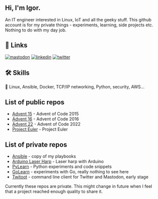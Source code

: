 ## Hi, I'm Igor. 
An IT engineer interested in Linux, IoT and all the geeky stuff. This github account is for my private things - experiments, learning, 
side projects etc. Nothing to do with my day job. 


## 🔗 Links
[![mastodon](https://img.shields.io/badge/mastodon-1DA1F2?style=for-the-badge&logo=mastodon&logoColor=white)](https://fosstodon.org/@igorw) 
[![linkedin](https://img.shields.io/badge/linkedin-0A66C2?style=for-the-badge&logo=linkedin&logoColor=white)](https://www.linkedin.com/in/igorwawrzyniak)
[![twitter](https://img.shields.io/badge/twitter-1DA1F2?style=for-the-badge&logo=twitter&logoColor=white)](https://twitter.com/igorwaw)


## 🛠 Skills
🐧 Linux, Ansible, Docker, TCP/IP networking, Python, security, AWS...


## List of public repos
* [Advent 15](https://github.com/igorwaw/advent15) - Advent of Code 2015
* [Advent 16](https://github.com/igorwaw/advent16) - Advent of Code 2016
* [Advent 22](https://github.com/igorwaw/advent22) - Advent of Code 2022
* [Project Euler](https://github.com/igorwaw/euler) - Project Euler

## List of private repos
* [Ansible](https://github.com/igorwaw/ansible) - copy of my playbooks
* [Arduino Laser Harp](https://github.com/igorwaw/laserharp) - Laser harp with Arduino
* [PyLearn](https://github.com/igorwaw/pylearn) - Python experiments and code snippets
* [GoLearn](https://github.com/igorwaw/golearn) - experiments with Go, really nothing to see here
* [Twitoot](https://github.com/igorwaw/twitoot) - command line client for Twitter and Mastodon, early stage

Currently these repos are private. This might change in future when I feel that a project reached enough quality to share it.

<!---
igorwaw/igorwaw is a ✨ special ✨ repository because its `README.md` (this file) appears on your GitHub profile.
You can click the Preview link to take a look at your changes.
--->
